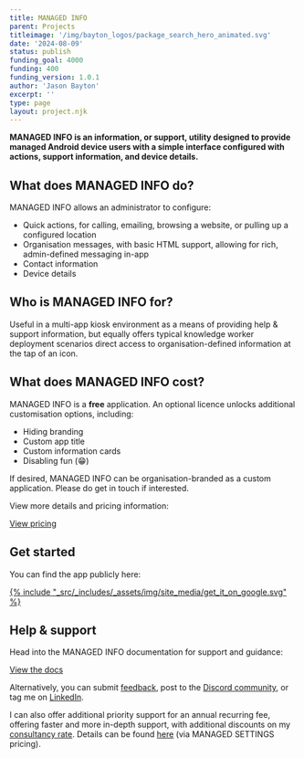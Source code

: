 ```yaml
---
title: MANAGED INFO
parent: Projects
titleimage: '/img/bayton_logos/package_search_hero_animated.svg'
date: '2024-08-09'
status: publish
funding_goal: 4000
funding: 400
funding_version: 1.0.1
author: 'Jason Bayton'
excerpt: ''
type: page
layout: project.njk
---
```

**MANAGED INFO is an information, or support, utility designed to provide managed Android device users with a simple interface configured with actions, support information, and device details.**

## What does MANAGED INFO do?

MANAGED INFO allows an administrator to configure:

- Quick actions, for calling, emailing, browsing a website, or pulling up a configured location
- Organisation messages, with basic HTML support, allowing for rich, admin-defined messaging in-app
- Contact information
- Device details

## Who is MANAGED INFO for?

Useful in a multi-app kiosk environment as a means of providing help & support information, but equally offers typical knowledge worker deployment scenarios direct access to organisation-defined information at the tap of an icon.

## What does MANAGED INFO cost?

MANAGED INFO is a **free** application. An optional licence unlocks additional customisation options, including:

- Hiding branding
- Custom app title
- Custom information cards
- Disabling fun (😁)

If desired, MANAGED INFO can be organisation-branded as a custom application. Please do get in touch if interested.

View more details and pricing information:

<a class="button" href="pricing">View pricing</a>

## Get started

You can find the app publicly here:

<a href="https://play.google.com/store/apps/details?id=org.bayton.managedinfo">{% include "_src/_includes/_assets/img/site_media/get_it_on_google.svg" %}</a>

## Help & support

Head into the MANAGED INFO documentation for support and guidance:

<a class="button" href="support/">View the docs</a>

Alternatively, you can submit [feedback](https://docs.google.com/forms/d/e/1FAIpQLSdYQrOPM0dKwCmcSjfxgoK2rQvhQXXyw2pk9nMqYBn0F2IhRw/viewform?usp=sf_link), post to the [Discord community](https://discord.gg/7VzRZWVkht), or tag me on [LinkedIn](https://linkedin.com/in/jasonbayton). 

I can also offer additional priority support for an annual recurring fee, offering faster and more in-depth support, with additional discounts on my [consultancy rate](/support). Details can be found [here]([/projects/managed-settings/pricing/#support-priority-support) (via MANAGED SETTINGS pricing).